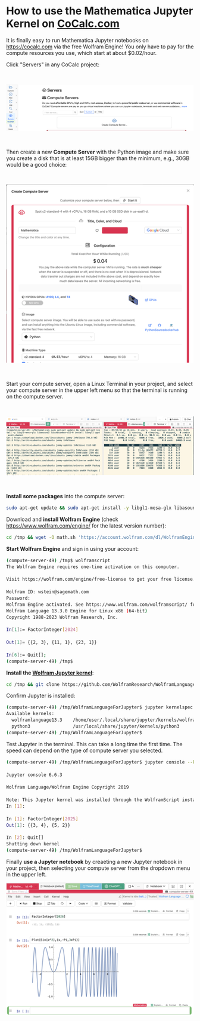 # How to use the Mathematica Jupyter Kernel on [CoCalc.com](http://CoCalc.com)

It is finally easy to run Mathematica Jupyter notebooks on https://cocalc.com via the free Wolfram Engine!  You only have to pay for the compute resources you use, which start at about \$0.02/hour.

Click "Servers" in any CoCalc project:

<br/>

![](.mathematica.md.upload/paste-0.48922211489959966)

<br/>

Then create a new **Compute Server** with the Python image and make sure you create a disk that is at least 15GB bigger than the minimum, e.g., 30GB would be a good choice:

<br/>

![](.mathematica.md.upload/paste-0.19421151586224683)

<br/>

Start your compute server, open a Linux Terminal in your project, and select your compute server in the upper left menu so that the terminal is running on the compute server.

<br/>

![](.mathematica.md.upload/paste-0.3489692762116898)

<br/>

**Install some packages** into the compute server:

```sh
sudo apt-get update && sudo apt-get install -y libgl1-mesa-glx libasound2 libxkbcommon-x11-0 libegl1 wget avahi-daemon
```

Download and **install Wolfram Engine** \(check https://www.wolfram.com/engine/  for the latest version number\):

```sh
cd /tmp && wget -O math.sh 'https://account.wolfram.com/dl/WolframEngine?version=13.3&platform=Linux&downloadManager=false&includesDocumentation=false' && chmod +x math.sh && sudo ./math.sh < /dev/null
```

**Start Wolfram Engine** and sign in using your account:

```sh
(compute-server-49) /tmp$ wolframscript 
The Wolfram Engine requires one-time activation on this computer.

Visit https://wolfram.com/engine/free-license to get your free license.

Wolfram ID: wstein@sagemath.com
Password: 
Wolfram Engine activated. See https://www.wolfram.com/wolframscript/ for more information.
Wolfram Language 13.3.0 Engine for Linux x86 (64-bit)
Copyright 1988-2023 Wolfram Research, Inc.

In[1]:= FactorInteger[2024]                                                        

Out[1]= {{2, 3}, {11, 1}, {23, 1}}

In[6]:= Quit[];                                                                    
(compute-server-49) /tmp$ 
```

**Install the [Wolfram Jupyter kernel](https://github.com/WolframResearch/WolframLanguageForJupyter)**:

```sh
cd /tmp && git clone https://github.com/WolframResearch/WolframLanguageForJupyter.git && cd WolframLanguageForJupyter && ./configure-jupyter.wls add
```

Confirm Jupyter is installed:

```sh
(compute-server-49) /tmp/WolframLanguageForJupyter$ jupyter kernelspec list
Available kernels:
  wolframlanguage13.3    /home/user/.local/share/jupyter/kernels/wolframlanguage13.3
  python3                /usr/local/share/jupyter/kernels/python3
(compute-server-49) /tmp/WolframLanguageForJupyter$ 
```

Test Jupyter in the terminal. This can take a long time the first time.  The speed can depend on the type of compute server you selected.

```sh
(compute-server-49) /tmp/WolframLanguageForJupyter$ jupyter console --kernel=wolframlanguage13.3

Jupyter console 6.6.3

Wolfram Language/Wolfram Engine Copyright 2019

Note: This Jupyter kernel was installed through the WolframScript install method. Accordingly, updates to a WolframLanguageForJupyter paclet will not affect this kernel.
In [1]: 

In [1]: FactorInteger[2025]
Out[1]: {{3, 4}, {5, 2}}

In [2]: Quit[]
Shutting down kernel
(compute-server-49) /tmp/WolframLanguageForJupyter$ 
```

Finally **use a Jupyter notebook** by creaeting a new Jupyter notebook in your project, then selecting your compute server from the dropdown menu in the upper left.

![](.mathematica.md.upload/paste-0.918463772000452)

